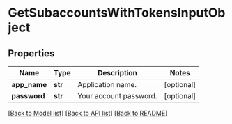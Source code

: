 # GetSubaccountsWithTokensInputObject

## Properties
Name | Type | Description | Notes
------------ | ------------- | ------------- | -------------
**app_name** | **str** | Application name. | [optional] 
**password** | **str** | Your account password. | [optional] 

[[Back to Model list]](../README.md#documentation-for-models) [[Back to API list]](../README.md#documentation-for-api-endpoints) [[Back to README]](../README.md)


